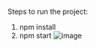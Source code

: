 Steps to run the project:
1. npm install
2. npm start
![image](https://www.google.com/search?q=imge&tbm=isch&source=iu&ictx=1&fir=ic8rcAxivPoTJM%253A%252CzJ2LpZ39QhWZ0M%252C_&usg=AI4_-kRfBYTtIKxMUVIUfC6uvbjFBGVYig&sa=X&ved=2ahUKEwiR3cWj9ajgAhVLSX0KHYEpDUUQ9QEwAXoECAMQBg#imgrc=ic8rcAxivPoTJM:)

